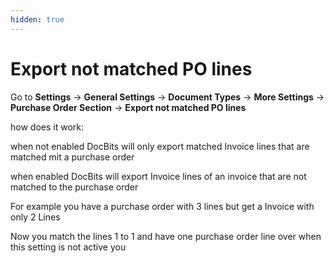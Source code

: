 ```yaml
---
hidden: true
---
```


# Export not matched PO lines

Go to **Settings** → **General Settings** → **Document Types** → **More Settings** → **Purchase Order Section** → **Export not matched PO lines**

how does it work:

when not enabled DocBits will only export matched Invoice lines that are matched mit a purchase order&#x20;

when enabled DocBits will export Invoice lines of an invoice that are not matched to the purchase order

For example you have a purchase order with 3 lines but get a Invoice with only 2 Lines&#x20;

Now you match the lines 1 to 1 and have one purchase order line over when this setting is not active you  &#x20;
